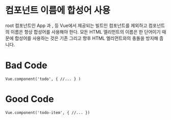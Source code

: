 # 컴포넌트 이름에 합성어 사용

root 컴포넌트인 App 과 <transition>, <component> 등 Vue에서 제공되는 빌트인 컴포넌트를 제외하고 컴포넌트의 이름은 항상 합성어를 사용해야 한다.
모든 HTML 엘리먼트의 이름은 한 단어이기 때문에 합성어를 사용하는 것은 기존 그리고 향후 HTML 엘리먼트와의 충돌을 방지해 줍니다.

# Bad Code

`Vue.component('todo', { //... } )`

# Good Code

`Vue.component('todo-item', { //... })`
